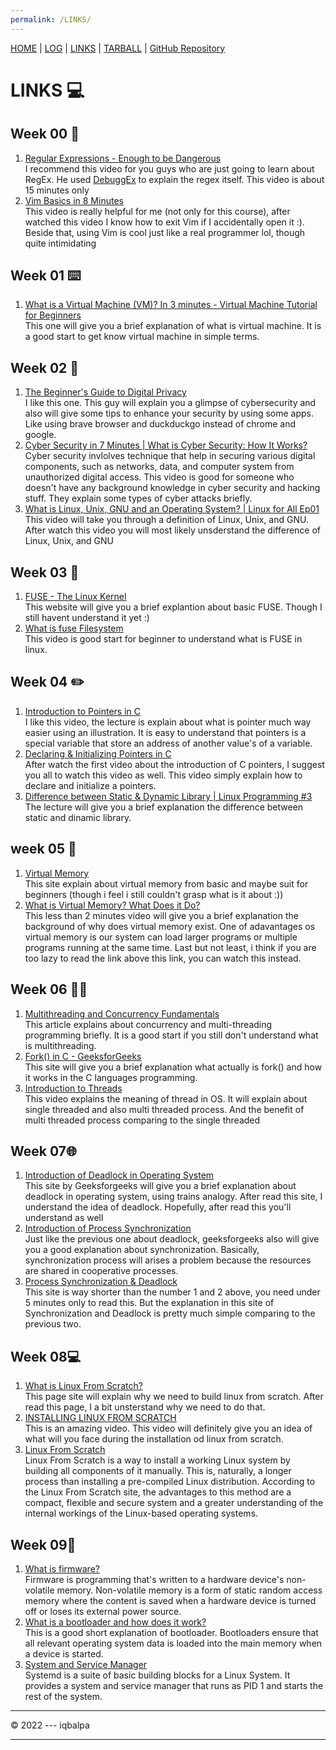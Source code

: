 ```yaml
---
permalink: /LINKS/
---
```


[HOME](index.md) | [LOG](TXT/mylog.txt) | [LINKS](.) | [TARBALL](https://os.vlsm.org/Log/iqbalpa.tar.bz2.txt) | [GitHub Repository](https://github.com/iqbalpa/os222/)


# LINKS 💻

## Week 00 📃
1. [Regular Expressions - Enough to be Dangerous](https://youtu.be/bgBWp9EIlMM)<br>
I recommend this video for you guys who are just going to learn about RegEx. He used [DebuggEx](www.debuggex.com) to explain the regex itself. This video is about 15 minutes only
2. [Vim Basics in 8 Minutes](https://youtu.be/ggSyF1SVFr4)<br>
This video is really helpful for me (not only for this course), after watched this video I know how to exit Vim if I accidentally open it :). Beside that, using Vim is cool just like a real programmer lol, though quite intimidating

## Week 01 ⌨️
1. [What is a Virtual Machine (VM)? In 3 minutes - Virtual Machine Tutorial for Beginners](https://youtu.be/ylVCjl4SwVo)<br>
This one will give you a brief explanation of what is virtual machine. It is a good start to get know virtual machine in simple terms.

## Week 02 🔐
1. [The Beginner's Guide to Digital Privacy](https://youtu.be/u8_9AQYLSbo)<br>
I like this one. This guy will explain you a glimpse of cybersecurity and also will give some tips to enhance your security by using some apps. Like using brave browser and duckduckgo instead of chrome and google.
2. [Cyber Security in 7 Minutes | What is Cyber Security: How It Works?](https://youtu.be/inWWhr5tnEA)<br>
Cyber security invlolves technique that help in securing various digital components, such as networks, data, and computer system from unauthorized digital access. This video is good for someone who doesn't have any background knowledge in cyber security and hacking stuff. They explain some types of cyber attacks briefly.
3. [What is Linux, Unix, GNU and an Operating System? | Linux for All Ep01](https://youtu.be/-ArHFTZampy)<br>
This video will take you through a definition of Linux, Unix, and GNU. After watch this video you will most likely unsderstand the difference of Linux, Unix, and GNU

## Week 03 📁
1. [FUSE - The Linux Kernel](https://www.kernel.org/doc/html/latest/filesystems/fuse.html)<br>
This website will give you a brief explantion about basic FUSE. Though I still havent understand it yet :)
2. [What is fuse Filesystem](https://youtu.be/JE2_hzzZrCM)<br>
This video is good start for beginner to understand what is FUSE in linux. 

## Week 04 ✏️
1. [Introduction to Pointers in C](https://www.youtube.com/watch?v=f2i0CnUOniA&ab_channel=NesoAcademy)<br>
I like this video, the lecture is explain about what is pointer much way easier using an illustration. It is easy to understand that pointers is a special variable that store an address of another value's of a variable.
2. [Declaring & Initializing Pointers in C](https://www.youtube.com/watch?v=b3G9RjG4l2s&ab_channel=NesoAcademy)<br>
After watch the first video about the introduction of C pointers, I suggest you all to watch this video as well. This video simply explain how to declare and initialize a pointers.
3. [Difference between Static & Dynamic Library | Linux Programming #3](https://youtu.be/Re5Z607jA0A)<br>
The lecture will give you a brief explanation the difference between static and dinamic library.

## week 05 📝
1. [Virtual Memory](https://www.cs.uic.edu/~jbell/CourseNotes/OperatingSystems/9_VirtualMemory.html)<br>
This site explain about virtual memory from basic and maybe suit for beginners (though i feel i still couldn't grasp what is it about :))
2. [What is Virtual Memory? What Does it Do?](https://youtu.be/qeOBEOBJREs)<br>
This less than 2 minutes video will give you a brief explanation the background of why does virtual memory exist. One of adavantages os virtual memory is our system can load larger programs or multiple programs running at the same time. Last but not least, i think if you are too lazy to read the link above this link, you can watch this instead.

## Week 06 👨‍💻
1. [Multithreading and Concurrency Fundamentals](https://www.educative.io/blog/multithreading-and-concurrency-fundamentals)<br>
This article explains about concurrency and multi-threading programming briefly. It is a good start if you still don't understand what is multithreading.
2. [Fork() in C - GeeksforGeeks](https://www.geeksforgeeks.org/fork-system-call/)<br>
This site will give you a brief explanation what actually is fork() and how it works in the C languages programming.
3. [Introduction to Threads](https://youtu.be/LOfGJcVnvAk)<br>
This video explains the meaning of thread in OS. It will explain about single threaded and also multi threaded process. And the benefit of multi threaded process comparing to the single threaded

## Week 07🌐
1. [Introduction of Deadlock in Operating System](https://www.geeksforgeeks.org/introduction-of-deadlock-in-operating-system/)<br>
This site by Geeksforgeeks will give you a brief explanation about deadlock in operating system, using trains analogy. After read this site, I understand the idea of deadlock. Hopefully, after read this you'll understand as well
2. [Introduction of Process Synchronization](https://www.geeksforgeeks.org/introduction-of-process-synchronization/)<br>
Just like the previous one about deadlock, geeksforgeeks also will give you a good explanation about synchronization. Basically, synchronization process will arises a problem because the resources are shared in cooperative processes.
3. [Process Synchronization & Deadlock](https://generalnote.com/Computer-Fundamental/Operation-System/Process-Synchronization.php)<br>
This site is way shorter than the number 1 and 2 above, you need under 5 minutes only to read this. But the explanation in this site of Synchronization and Deadlock is pretty much simple comparing to the previous two.

## Week 08💻
1. [What is Linux From Scratch?](https://www.linuxfromscratch.org/lfs/)<br>
This page site will explain why we need to build linux from scratch. After read this page, I a bit unsterstand why we need to do that.
2. [INSTALLING LINUX FROM SCRATCH](https://youtu.be/S7N9D4IqHA0)<br>
This is an amazing video. This video will definitely give you an idea of what will you face during the installation od linux from scratch.
3. [Linux From Scratch](https://en.wikipedia.org/wiki/Linux_From_Scratch)<br>
Linux From Scratch is a way to install a working Linux system by building all components of it manually. This is, naturally, a longer process than installing a pre-compiled Linux distribution. According to the Linux From Scratch site, the advantages to this method are a compact, flexible and secure system and a greater understanding of the internal workings of the Linux-based operating systems.

## Week 09💽
1. [What is firmware?](https://www.techtarget.com/whatis/definition/firmware)<br>
Firmware is programming that's written to a hardware device's non-volatile memory. Non-volatile memory is a form of static random access memory where the content is saved when a hardware device is turned off or loses its external power source.
2. [What is a bootloader and how does it work?](https://www.ionos.com/digitalguide/server/configuration/what-is-a-bootloader/)<br>
This is a good short explanation of bootloader. Bootloaders ensure that all relevant operating system data is loaded into the main memory when a device is started.
3. [System and Service Manager](https://systemd.io/)<br>
Systemd is a suite of basic building blocks for a Linux System. It provides a system and service manager that runs as PID 1 and starts the rest of the system.


<hr>
© 2022 --- iqbalpa
<hr>
